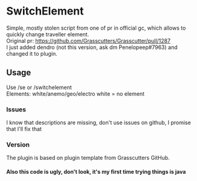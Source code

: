 # SwitchElement
Simple, mostly stolen script from one of pr in official gc, which allows to quickly change traveller element.<br>
Original pr: https://github.com/Grasscutters/Grasscutter/pull/1287 <br>
I just added dendro (not this version, ask dm Penelopeep#7963) and changed it to plugin.

## Usage
Use /se <element> or /switchelement <element> <br>
Elements: white/anemo/geo/electro
white = no element

### Issues

I know that descriptions are missing, don't use issues on github, I promise that I'll fix that

### Version
The plugin is based on plugin template from Grasscutters GitHub.

#### Also this code is ugly, don't look, it's my first time trying things is java
